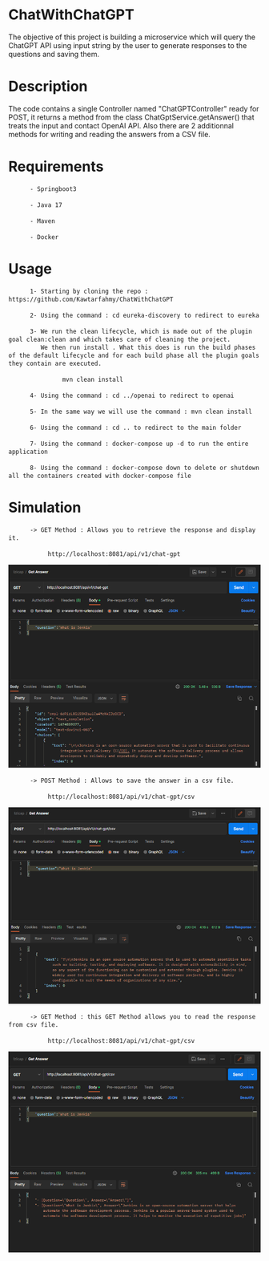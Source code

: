 # ChatWithChatGPT

The objective of this project is building a microservice which will query the ChatGPT API using input string by
the user to generate responses to the questions and saving them.

# Description

The code contains a single Controller named "ChatGPTController" ready for POST, it returns a method from the class ChatGptService.getAnswer() that treats the input and contact OpenAI API. Also there are 2 additionnal methods for writing and reading the answers from a CSV file.

# Requirements

          - Springboot3

          - Java 17

          - Maven

          - Docker

# Usage

          1- Starting by cloning the repo : https://github.com/Kawtarfahmy/ChatWithChatGPT

          2- Using the command : cd eureka-discovery to redirect to eureka

          3- We run the clean lifecycle, which is made out of the plugin goal clean:clean and which takes care of cleaning the project.
             We then run install . What this does is run the build phases of the default lifecycle and for each build phase all the plugin goals they contain are executed. 

                   mvn clean install

          4- Using the command : cd ../openai to redirect to openai

          5- In the same way we will use the command : mvn clean install

          6- Using the command : cd .. to redirect to the main folder

          7- Using the command : docker-compose up -d to run the entire application

          8- Using the command : docker-compose down to delete or shutdown all the containers created with docker-compose file

# Simulation

          -> GET Method : Allows you to retrieve the response and display it.
              
               http://localhost:8081/api/v1/chat-gpt

![img.png](img.png)

          -> POST Method : Allows to save the answer in a csv file.

               http://localhost:8081/api/v1/chat-gpt/csv

![img_2.png](img_2.png)

          -> GET Method : this GET Method allows you to read the response from csv file. 

               http://localhost:8081/api/v1/chat-gpt/csv

![img_1.png](img_1.png)